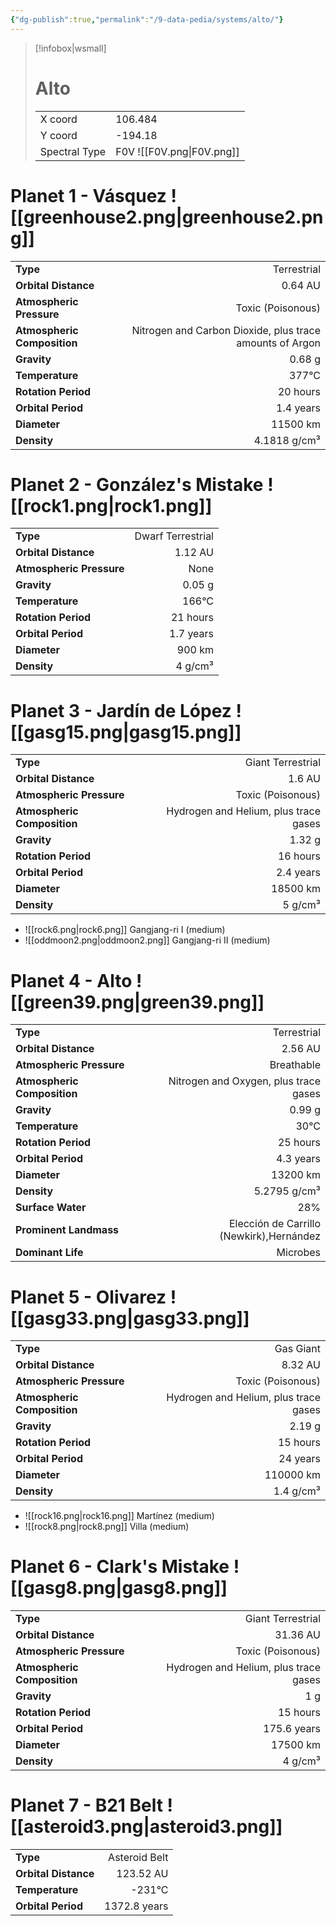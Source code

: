 ```yaml
---
{"dg-publish":true,"permalink":"/9-data-pedia/systems/alto/"}
---
```


> [!infobox|wsmall]
> # Alto
> | | |
> | - | - |
> | X coord | 106.484 |
> | Y coord| -194.18 |
> | Spectral Type | F0V ![[F0V.png\|F0V.png]] |

# Planet 1 - Vásquez ![[greenhouse2.png\|greenhouse2.png]]
|                             |                           |
| --------------------------- | -------------------------:|
| **Type**                    |             Terrestrial |
| **Orbital Distance**        |   0.64 AU |
| **Atmospheric Pressure**    |       Toxic (Poisonous) |
| **Atmospheric Composition** |      Nitrogen and Carbon Dioxide, plus trace amounts of Argon |
| **Gravity**                 |        0.68 g |
| **Temperature**             |    377°C |
| **Rotation Period**         |  20 hours |
| **Orbital Period** | 1.4 years |
| **Diameter**                |      11500 km | 
| **Density**                 |    4.1818 g/cm³ |





# Planet 2 - González's Mistake ![[rock1.png\|rock1.png]]
|                             |                           |
| --------------------------- | -------------------------:|
| **Type**                    |             Dwarf Terrestrial |
| **Orbital Distance**        |   1.12 AU |
| **Atmospheric Pressure**    |       None |
| **Gravity**                 |        0.05 g |
| **Temperature**             |    166°C |
| **Rotation Period**         |  21 hours |
| **Orbital Period** | 1.7 years |
| **Diameter**                |      900 km | 
| **Density**                 |    4 g/cm³ |





# Planet 3 - Jardín de López ![[gasg15.png\|gasg15.png]]
|                             |                           |
| --------------------------- | -------------------------:|
| **Type**                    |             Giant Terrestrial |
| **Orbital Distance**        |   1.6 AU |
| **Atmospheric Pressure**    |       Toxic (Poisonous) |
| **Atmospheric Composition** |      Hydrogen and Helium, plus trace gases |
| **Gravity**                 |        1.32 g |
| **Rotation Period**         |  16 hours |
| **Orbital Period** | 2.4 years |
| **Diameter**                |      18500 km | 
| **Density**                 |    5 g/cm³ |



- ![[rock6.png\|rock6.png]] Gangjang-ri I (medium)
- ![[oddmoon2.png\|oddmoon2.png]] Gangjang-ri II (medium)


# Planet 4 - Alto ![[green39.png\|green39.png]]
|                             |                           |
| --------------------------- | -------------------------:|
| **Type**                    |             Terrestrial |
| **Orbital Distance**        |   2.56 AU |
| **Atmospheric Pressure**    |       Breathable |
| **Atmospheric Composition** |      Nitrogen and Oxygen, plus trace gases |
| **Gravity**                 |        0.99 g |
| **Temperature**             |    30°C |
| **Rotation Period**         |  25 hours |
| **Orbital Period** | 4.3 years |
| **Diameter**                |      13200 km | 
| **Density**                 |    5.2795 g/cm³ |
| **Surface Water**           |           28% | 
| **Prominent Landmass**      |         Elección de Carrillo (Newkirk),Hernández | 
| **Dominant Life**           |         Microbes |





# Planet 5 - Olivarez ![[gasg33.png\|gasg33.png]]
|                             |                           |
| --------------------------- | -------------------------:|
| **Type**                    |             Gas Giant |
| **Orbital Distance**        |   8.32 AU |
| **Atmospheric Pressure**    |       Toxic (Poisonous) |
| **Atmospheric Composition** |      Hydrogen and Helium, plus trace gases |
| **Gravity**                 |        2.19 g |
| **Rotation Period**         |  15 hours |
| **Orbital Period** | 24 years |
| **Diameter**                |      110000 km | 
| **Density**                 |    1.4 g/cm³ |



- ![[rock16.png\|rock16.png]] Martínez (medium)
- ![[rock8.png\|rock8.png]] Villa (medium)


# Planet 6 - Clark's Mistake ![[gasg8.png\|gasg8.png]]
|                             |                           |
| --------------------------- | -------------------------:|
| **Type**                    |             Giant Terrestrial |
| **Orbital Distance**        |   31.36 AU |
| **Atmospheric Pressure**    |       Toxic (Poisonous) |
| **Atmospheric Composition** |      Hydrogen and Helium, plus trace gases |
| **Gravity**                 |        1 g |
| **Rotation Period**         |  15 hours |
| **Orbital Period** | 175.6 years |
| **Diameter**                |      17500 km | 
| **Density**                 |    4 g/cm³ |





# Planet 7 - B21 Belt ![[asteroid3.png\|asteroid3.png]]
|                             |                           |
| --------------------------- | -------------------------:|
| **Type**                    |             Asteroid Belt |
| **Orbital Distance**        |   123.52 AU |
| **Temperature**             |    -231°C |
| **Orbital Period** | 1372.8 years |





